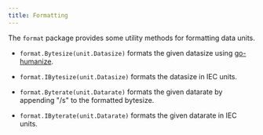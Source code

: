 ```yaml
---
title: Formatting
---
```


The `format` package provides some utility methods for formatting data units.

- `format.Bytesize(unit.Datasize)` formats the given datasize using [go-humanize](https://godoc.org/github.com/dustin/go-humanize).
- `format.IBytesize(unit.Datasize)` formats the datasize in IEC units.

- `format.Byterate(unit.Datarate)` formats the given datarate by appending "/s" to the formatted bytesize.
- `format.IByterate(unit.Datarate)` formats the given datarate in IEC units.
